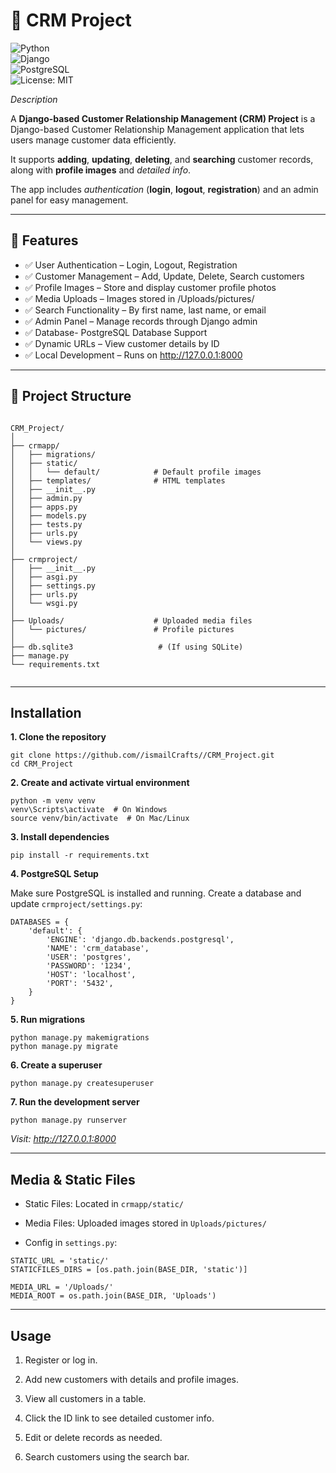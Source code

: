 # 📌 CRM Project

![Python](https://img.shields.io/badge/Python-3.12-blue?logo=python)  
![Django](https://img.shields.io/badge/Django-5.2.4-green?logo=django)  
![PostgreSQL](https://img.shields.io/badge/PostgreSQL-15-blue?logo=postgresql)  
![License: MIT](https://img.shields.io/badge/License-MIT-yellow.svg)  

*Description*

A **Django-based Customer Relationship Management (CRM) Project** is a Django-based Customer Relationship Management application that lets users manage customer data efficiently.

It supports **adding**, **updating**, **deleting**, and **searching** customer records, along with **profile images** and *detailed info*.

The app includes *authentication* (**login**, **logout**, **registration**) and an admin panel for easy management.

---

## 🚀 Features

- ✅ User Authentication – Login, Logout, Registration  
- ✅ Customer Management – Add, Update, Delete, Search customers 
- ✅ Profile Images – Store and display customer profile photos
- ✅ Media Uploads – Images stored in /Uploads/pictures/  
- ✅ Search Functionality – By first name, last name, or email  
- ✅ Admin Panel – Manage records through Django admin  
- ✅ Database- PostgreSQL Database Support
- ✅ Dynamic URLs – View customer details by ID
- ✅ Local Development – Runs on http://127.0.0.1:8000

---

## 📂 Project Structure

```

CRM_Project/
│
├── crmapp/
│   ├── migrations/
│   ├── static/
│   │   └── default/            # Default profile images
│   ├── templates/              # HTML templates
│   ├── __init__.py
│   ├── admin.py
│   ├── apps.py
│   ├── models.py
│   ├── tests.py
│   ├── urls.py
│   └── views.py
│
├── crmproject/
│   ├── __init__.py
│   ├── asgi.py
│   ├── settings.py
│   ├── urls.py
│   └── wsgi.py
│
├── Uploads/                    # Uploaded media files
│   └── pictures/               # Profile pictures
│
├── db.sqlite3                   # (If using SQLite)
├── manage.py
└── requirements.txt


```


---
## Installation

**1. Clone the repository**
```
git clone https://github.com//ismailCrafts//CRM_Project.git
cd CRM_Project
```

**2. Create and activate virtual environment**
```
python -m venv venv
venv\Scripts\activate  # On Windows
source venv/bin/activate  # On Mac/Linux

```

**3. Install dependencies**
```
pip install -r requirements.txt

```

**4. PostgreSQL Setup**

Make sure PostgreSQL is installed and running.
Create a database and update ```crmproject/settings.py```:


```
DATABASES = {
    'default': {
        'ENGINE': 'django.db.backends.postgresql',
        'NAME': 'crm_database',
        'USER': 'postgres',
        'PASSWORD': '1234',
        'HOST': 'localhost',
        'PORT': '5432',
    }
}

```

**5. Run migrations**
```
python manage.py makemigrations
python manage.py migrate

```

**6. Create a superuser**
```
python manage.py createsuperuser

```

**7. Run the development server**
```
python manage.py runserver

```
*Visit: http://127.0.0.1:8000*

---

## Media & Static Files

* Static Files: Located in ```crmapp/static/```

* Media Files: Uploaded images stored in ```Uploads/pictures/```

* Config in ```settings.py```:

```
STATIC_URL = 'static/'
STATICFILES_DIRS = [os.path.join(BASE_DIR, 'static')]

MEDIA_URL = '/Uploads/'
MEDIA_ROOT = os.path.join(BASE_DIR, 'Uploads')
```

---

## Usage

1. Register or log in.

2. Add new customers with details and profile images.

3. View all customers in a table.

4. Click the ID link to see detailed customer info.

5. Edit or delete records as needed.

6. Search customers using the search bar.


















